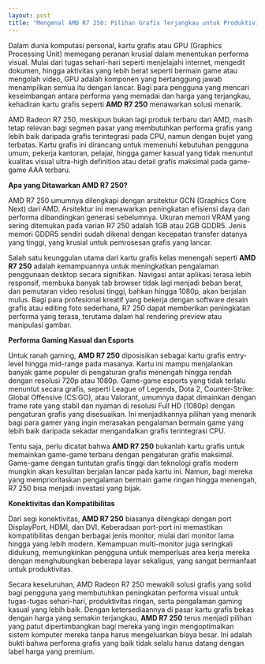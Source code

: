 ```yaml
---
layout: post
title: "Mengenal AMD R7 250: Pilihan Grafis Terjangkau untuk Produktivitas dan Hiburan"
---
```


Dalam dunia komputasi personal, kartu grafis atau GPU (Graphics Processing Unit) memegang peranan krusial dalam menentukan performa visual. Mulai dari tugas sehari-hari seperti menjelajahi internet, mengedit dokumen, hingga aktivitas yang lebih berat seperti bermain game atau mengolah video, GPU adalah komponen yang bertanggung jawab menampilkan semua itu dengan lancar. Bagi para pengguna yang mencari keseimbangan antara performa yang memadai dan harga yang terjangkau, kehadiran kartu grafis seperti **AMD R7 250** menawarkan solusi menarik.

AMD Radeon R7 250, meskipun bukan lagi produk terbaru dari AMD, masih tetap relevan bagi segmen pasar yang membutuhkan performa grafis yang lebih baik daripada grafis terintegrasi pada CPU, namun dengan bujet yang terbatas. Kartu grafis ini dirancang untuk memenuhi kebutuhan pengguna umum, pekerja kantoran, pelajar, hingga gamer kasual yang tidak menuntut kualitas visual ultra-high definition atau detail grafis maksimal pada game-game AAA terbaru.

**Apa yang Ditawarkan AMD R7 250?**

AMD R7 250 umumnya dilengkapi dengan arsitektur GCN (Graphics Core Next) dari AMD. Arsitektur ini menawarkan peningkatan efisiensi daya dan performa dibandingkan generasi sebelumnya. Ukuran memori VRAM yang sering ditemukan pada varian R7 250 adalah 1GB atau 2GB GDDR5. Jenis memori GDDR5 sendiri sudah dikenal dengan kecepatan transfer datanya yang tinggi, yang krusial untuk pemrosesan grafis yang lancar.

Salah satu keunggulan utama dari kartu grafis kelas menengah seperti **AMD R7 250** adalah kemampuannya untuk meningkatkan pengalaman penggunaan desktop secara signifikan. Navigasi antar aplikasi terasa lebih responsif, membuka banyak tab browser tidak lagi menjadi beban berat, dan pemutaran video resolusi tinggi, bahkan hingga 1080p, akan berjalan mulus. Bagi para profesional kreatif yang bekerja dengan software desain grafis atau editing foto sederhana, R7 250 dapat memberikan peningkatan performa yang terasa, terutama dalam hal rendering preview atau manipulasi gambar.

**Performa Gaming Kasual dan Esports**

Untuk ranah gaming, **AMD R7 250** diposisikan sebagai kartu grafis entry-level hingga mid-range pada masanya. Kartu ini mampu menjalankan banyak game populer di pengaturan grafis menengah hingga rendah dengan resolusi 720p atau 1080p. Game-game esports yang tidak terlalu menuntut secara grafis, seperti League of Legends, Dota 2, Counter-Strike: Global Offensive (CS:GO), atau Valorant, umumnya dapat dimainkan dengan frame rate yang stabil dan nyaman di resolusi Full HD (1080p) dengan pengaturan grafis yang disesuaikan. Ini menjadikannya pilihan yang menarik bagi para gamer yang ingin merasakan pengalaman bermain game yang lebih baik daripada sekadar mengandalkan grafis terintegrasi CPU.

Tentu saja, perlu dicatat bahwa **AMD R7 250** bukanlah kartu grafis untuk memainkan game-game terbaru dengan pengaturan grafis maksimal. Game-game dengan tuntutan grafis tinggi dan teknologi grafis modern mungkin akan kesulitan berjalan lancar pada kartu ini. Namun, bagi mereka yang memprioritaskan pengalaman bermain game ringan hingga menengah, R7 250 bisa menjadi investasi yang bijak.

**Konektivitas dan Kompatibilitas**

Dari segi konektivitas, **AMD R7 250** biasanya dilengkapi dengan port DisplayPort, HDMI, dan DVI. Keberadaan port-port ini memastikan kompatibilitas dengan berbagai jenis monitor, mulai dari monitor lama hingga yang lebih modern. Kemampuan multi-monitor juga seringkali didukung, memungkinkan pengguna untuk memperluas area kerja mereka dengan menghubungkan beberapa layar sekaligus, yang sangat bermanfaat untuk produktivitas.

Secara keseluruhan, AMD Radeon R7 250 mewakili solusi grafis yang solid bagi pengguna yang membutuhkan peningkatan performa visual untuk tugas-tugas sehari-hari, produktivitas ringan, serta pengalaman gaming kasual yang lebih baik. Dengan ketersediaannya di pasar kartu grafis bekas dengan harga yang semakin terjangkau, **AMD R7 250** terus menjadi pilihan yang patut dipertimbangkan bagi mereka yang ingin mengoptimalkan sistem komputer mereka tanpa harus mengeluarkan biaya besar. Ini adalah bukti bahwa performa grafis yang baik tidak selalu harus datang dengan label harga yang premium.
